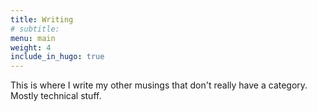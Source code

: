 ```yaml
---
title: Writing
# subtitle:
menu: main
weight: 4
include_in_hugo: true
---
```


This is where I write my other musings that don't really have a category. Mostly technical stuff.
